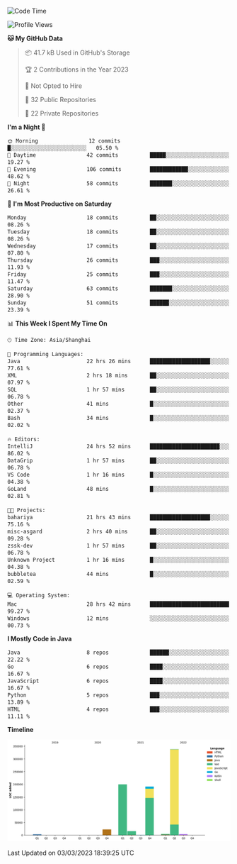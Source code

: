 <!--START_SECTION:waka-->
![Code Time](http://img.shields.io/badge/Code%20Time-1%2C634%20hrs%2019%20mins-blue)

![Profile Views](http://img.shields.io/badge/Profile%20Views-0-blue)

**🐱 My GitHub Data** 

> 📦 41.7 kB Used in GitHub's Storage 
 > 
> 🏆 2 Contributions in the Year 2023
 > 
> 🚫 Not Opted to Hire
 > 
> 📜 32 Public Repositories 
 > 
> 🔑 22 Private Repositories 
 > 
**I'm a Night 🦉** 

```text
🌞 Morning                12 commits          █░░░░░░░░░░░░░░░░░░░░░░░░   05.50 % 
🌆 Daytime                42 commits          █████░░░░░░░░░░░░░░░░░░░░   19.27 % 
🌃 Evening                106 commits         ████████████░░░░░░░░░░░░░   48.62 % 
🌙 Night                  58 commits          ███████░░░░░░░░░░░░░░░░░░   26.61 % 
```
📅 **I'm Most Productive on Saturday** 

```text
Monday                   18 commits          ██░░░░░░░░░░░░░░░░░░░░░░░   08.26 % 
Tuesday                  18 commits          ██░░░░░░░░░░░░░░░░░░░░░░░   08.26 % 
Wednesday                17 commits          ██░░░░░░░░░░░░░░░░░░░░░░░   07.80 % 
Thursday                 26 commits          ███░░░░░░░░░░░░░░░░░░░░░░   11.93 % 
Friday                   25 commits          ███░░░░░░░░░░░░░░░░░░░░░░   11.47 % 
Saturday                 63 commits          ███████░░░░░░░░░░░░░░░░░░   28.90 % 
Sunday                   51 commits          ██████░░░░░░░░░░░░░░░░░░░   23.39 % 
```


📊 **This Week I Spent My Time On** 

```text
🕑︎ Time Zone: Asia/Shanghai

💬 Programming Languages: 
Java                     22 hrs 26 mins      ███████████████████░░░░░░   77.61 % 
XML                      2 hrs 18 mins       ██░░░░░░░░░░░░░░░░░░░░░░░   07.97 % 
SQL                      1 hr 57 mins        ██░░░░░░░░░░░░░░░░░░░░░░░   06.78 % 
Other                    41 mins             █░░░░░░░░░░░░░░░░░░░░░░░░   02.37 % 
Bash                     34 mins             █░░░░░░░░░░░░░░░░░░░░░░░░   02.02 % 

🔥 Editors: 
IntelliJ                 24 hrs 52 mins      ██████████████████████░░░   86.02 % 
DataGrip                 1 hr 57 mins        ██░░░░░░░░░░░░░░░░░░░░░░░   06.78 % 
VS Code                  1 hr 16 mins        █░░░░░░░░░░░░░░░░░░░░░░░░   04.38 % 
GoLand                   48 mins             █░░░░░░░░░░░░░░░░░░░░░░░░   02.81 % 

🐱‍💻 Projects: 
bahariya                 21 hrs 43 mins      ███████████████████░░░░░░   75.16 % 
misc-asgard              2 hrs 40 mins       ██░░░░░░░░░░░░░░░░░░░░░░░   09.28 % 
zssk-dev                 1 hr 57 mins        ██░░░░░░░░░░░░░░░░░░░░░░░   06.78 % 
Unknown Project          1 hr 16 mins        █░░░░░░░░░░░░░░░░░░░░░░░░   04.38 % 
bubbletea                44 mins             █░░░░░░░░░░░░░░░░░░░░░░░░   02.59 % 

💻 Operating System: 
Mac                      28 hrs 42 mins      █████████████████████████   99.27 % 
Windows                  12 mins             ░░░░░░░░░░░░░░░░░░░░░░░░░   00.73 % 
```

**I Mostly Code in Java** 

```text
Java                     8 repos             ██████░░░░░░░░░░░░░░░░░░░   22.22 % 
Go                       6 repos             ████░░░░░░░░░░░░░░░░░░░░░   16.67 % 
JavaScript               6 repos             ████░░░░░░░░░░░░░░░░░░░░░   16.67 % 
Python                   5 repos             ███░░░░░░░░░░░░░░░░░░░░░░   13.89 % 
HTML                     4 repos             ███░░░░░░░░░░░░░░░░░░░░░░   11.11 % 
```



**Timeline**

![Lines of Code chart](https://raw.githubusercontent.com/youtiaoguagua/youtiaoguagua/master/assets/bar_graph.png)


 Last Updated on 03/03/2023 18:39:25 UTC
<!--END_SECTION:waka-->
